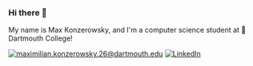 ### Hi there 👋

My name is Max Konzerowsky, and I'm a computer science student at 🌲Dartmouth College!

<a href="mailto:maximilian.konzerowsky.26@dartmouth.edu">![maximilian.konzerowsky.26@dartmouth.edu](https://img.shields.io/badge/Gmail-D14836?style=for-the-badge&logo=gmail&logoColor=white)</a>
<a href="<https://www.linkedin.com/in/mkonzerowsky/>">![LinkedIn](https://img.shields.io/badge/LinkedIn-0077B5?style=for-the-badge&logo=linkedin&logoColor=white)</a>



<!--
**maxk7/maxk7** is a ✨ _special_ ✨ repository because its `README.md` (this file) appears on your GitHub profile.

![Top Langs](https://github-readme-stats.vercel.app/api/top-langs/?username=maxk7&layout=compact)
Here are some ideas to get you started:

- 🔭 I’m currently working on ...
- 🌱 I’m currently learning ...
- 👯 I’m looking to collaborate on ...
- 🤔 I’m looking for help with ...
- 💬 Ask me about ...
- 📫 How to reach me: ...
- 😄 Pronouns: ...
- ⚡ Fun fact: ...
-->
